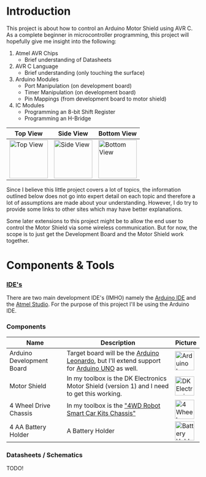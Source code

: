 # Introduction

This project is about how to control an Arduino Motor Shield using AVR C. As a complete beginner in microcontroller programming, this project will hopefully give me insight into the following:

1. Atmel AVR Chips
	- Brief understanding of Datasheets
2. AVR C Language
	- Brief understanding (only touching the surface)
3. Arduino Modules
	- Port Manipulation (on development board)
	- Timer Manipulation (on development board)
	- Pin Mappings (from development board to motor shield)
4. IC Modules
	- Programming an 8-bit Shift Register
	- Programming an H-Bridge

Top View | Side View | Bottom View
------------ | ------------- | -------------
<img src="/imgs/kit-top.png" alt="Top View" style="width:100;height:100"> | <img src="/imgs/kit-side.png" alt="Side View" style="width:100;height:100"> | <img src="/imgs/kit-bottom.png" alt="Bottom View" style="width:100;height:100">

Since I believe this little project covers a lot of topics, the information outlined below does not go into expert detail on each topic and therefore a lot of assumptions are made about your understanding. However, I do try to provide some links to other sites which may have better explanations.

Some later extensions to this project might be to allow the end user to control the Motor Shield via some wireless communication. But for now, the scope is to just get the Development Board and the Motor Shield work together.

# Components &amp; Tools

### [IDE's](http://en.wikipedia.org/wiki/Integrated_development_environment)

There are two main development IDE's (IMHO) namely the [Arduino IDE](http://arduino.cc/en/Main/Software) and the [Atmel Studio](http://www.atmel.com/microsite/atmel_studio6/). For the purpose of this project I'll be using the Arduino IDE.

### Components

Name | Description | Picture
------------ | ------------- | -------------
Arduino Development Board | Target board will be the [Arduino Leonardo](http://arduino.cc/en/Main/arduinoBoardLeonardo), but I'll extend support for [Arduino UNO](http://arduino.cc/en/Main/arduinoBoardUno) as well. | <img src="/imgs/board-arduino-leonardo.png" alt="Arduino Leonardo" style="width:50;height:50">
Motor Shield | In my toolbox is the DK Electronics Motor Shield (version 1) and I need to get this working. | <img src="/imgs/shield-dk-motorshield.png" alt="DK Electronics Motor Shield" style="width:50;height:50">
4 Wheel Drive Chassis | In my toolbox is the ["4WD Robot Smart Car Kits Chassis"](http://www.ebay.com/itm/4WD-Robot-Smart-Car-Chassis-Kits-car-with-Speed-Encoder-DC-3v-5V-6V-for-Arduino-/171122633517) | <img src="/imgs/chassis-4WD.png" alt="4 Wheel Drive Chassis" style="width:50;height:50">
4 AA Battery Holder | A Battery Holder | <img src="/imgs/power-battery-holder.png" alt="Battery Holder" style="width:50;height:50">

### Datasheets / Schematics

TODO!


